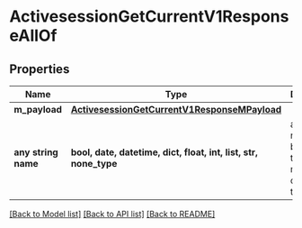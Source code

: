 # ActivesessionGetCurrentV1ResponseAllOf


## Properties
Name | Type | Description | Notes
------------ | ------------- | ------------- | -------------
**m_payload** | [**ActivesessionGetCurrentV1ResponseMPayload**](ActivesessionGetCurrentV1ResponseMPayload.md) |  | 
**any string name** | **bool, date, datetime, dict, float, int, list, str, none_type** | any string name can be used but the value must be the correct type | [optional]

[[Back to Model list]](../README.md#documentation-for-models) [[Back to API list]](../README.md#documentation-for-api-endpoints) [[Back to README]](../README.md)


